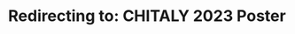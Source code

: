 ---
layout: redirect
destination: https://dl.acm.org/doi/10.1145/3605390.3610813?cid=99660287205
title: "Redirecting to: CHITALY 2023 Poster"
---